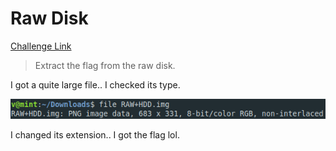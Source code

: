 **Raw Disk**
===================  
[Challenge Link](https://s3-eu-west-1.amazonaws.com/hubchallenges/Forensics/RAW+HDD.img)  

> Extract the flag from the raw disk.

I got a quite large file.. I checked its type.

![](images/raw-hdd.png)  

I changed its extension.. I got the flag lol.
